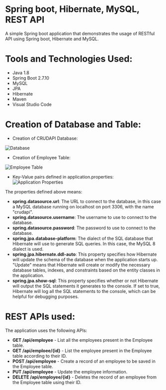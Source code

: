 # Spring boot, Hibernate, MySQL, REST API
A simple Spring boot application that demonstrates the usage of RESTful API using Spring boot, Hibernate and MySQL.


# Tools and Technologies Used:
- Java 1.8
- Spring Boot 2.7.10
- MySQL
- JPA
- Hibernate
- Maven
- Visual Studio Code


# Creation of Database and Table:
- Creation of CRUDAPI Database:  

![Database](https://user-images.githubusercontent.com/75598310/233898641-77220310-19be-4c31-a5e6-1e4cae7aac81.jpg)
- Creation of Employee Table:

![Employee Table](https://user-images.githubusercontent.com/75598310/233898708-f284d2b2-2f31-43a4-9035-061ff146ff1c.jpg)
- Key-Value pairs defined in application.properties:
![Application Properties](https://user-images.githubusercontent.com/75598310/233898843-c6199226-06b9-425d-b41b-add5c589e2b8.jpg)

The properties defined above means:
- **spring.datasource.url**: The URL to connect to the database, in this case a MySQL database running on localhost on port 3306, with the name "crudapi".
- **spring.datasource.username**: The username to use to connect to the database.
- **spring.datasource.password**: The password to use to connect to the database.
- **spring.jpa.database-platform**: The dialect of the SQL database that Hibernate will use to generate SQL queries. In this case, the MySQL 8 dialect is used.
- **spring.jpa.hibernate.ddl-auto**: This property specifies how Hibernate will update the schema of the database when the application starts up. "Update" means that Hibernate will create or modify the necessary database tables, indexes, and constraints based on the entity classes in the application.
- **spring.jpa.show-sql**: This property specifies whether or not Hibernate will output the SQL statements it generates to the console. If set to true, Hibernate will log all the SQL statements to the console, which can be helpful for debugging purposes.


# REST APIs used:
The application uses the following APIs:
- **GET /api/employee** - List all the employees present in the Employee table.
- **GET /api/emploee/{id}** - List the employee present in the Employee table according to their ID.
- **POST /api/employee** - Create a record of an employee to be saved in the Employee table. 
- **PUT /api/employee** - Update the employee information.
- **DELETE /api/employee/{id}** - Deletes the record of an employee from the Employee table using their ID.
